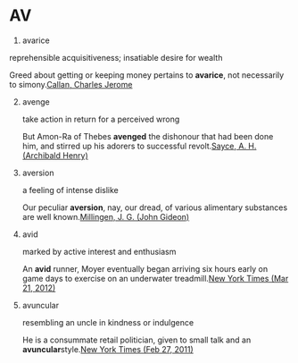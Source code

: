 # AV



1.    avarice

   reprehensible acquisitiveness; insatiable desire for wealth

   Greed about getting or keeping money pertains to **avarice**, not necessarily to simony.[Callan, Charles Jerome](https://corpus.vocabulary.com/go/412536)

2. avenge

   take action in return for a perceived wrong

   But Amon-Ra of Thebes **avenged** the dishonour that had been done him, and stirred up his adorers to successful revolt.[Sayce, A. H. \(Archibald Henry\)](https://corpus.vocabulary.com/go/870538)

3. aversion

   a feeling of intense dislike

   Our peculiar **aversion**, nay, our dread, of various alimentary substances are well known.[Millingen, J. G. \(John Gideon\)](https://corpus.vocabulary.com/go/893278)

4. avid

   marked by active interest and enthusiasm

   An **avid** runner, Moyer eventually began arriving six hours early on game days to exercise on an underwater treadmill.[New York Times \(Mar 21, 2012\)](https://corpus.vocabulary.com/go/900395)

5. avuncular

   resembling an uncle in kindness or indulgence

   He is a consummate retail politician, given to small talk and an **avuncular**style.[New York Times \(Feb 27, 2011\)](https://corpus.vocabulary.com/go/417085)

